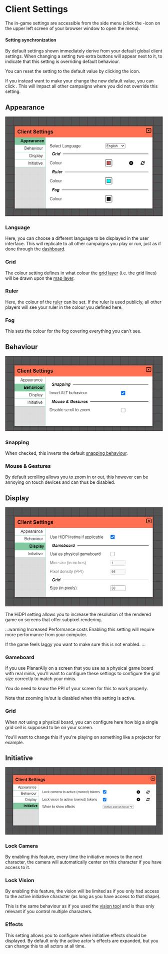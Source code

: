 # Client Settings

The in-game settings are accessible from the side menu (click the <font-awesome :icon="['fas', 'cog']"/>-icon on the upper left screen of your browser window to open the menu).

#### Setting synchronization

By default settings shown immediately derive from your default global client settings.
When changing a setting two extra buttons will appear next to it, to indicate that this setting is overriding default behaviour.

You can reset the setting to the default value by clicking the <font-awesome icon="times-circle"/> icon.

If you instead want to make your change the new default value, you can click <font-awesome icon="sync-alt"/>.
This will impact all other campaigns where you did not override this setting.

## Appearance

![Apparance Settings](./assets/client-settings.png "Apparance Settings")

### Language

Here, you can choose a different language to be displayed in the user interface.
This will replicate to all other campaigns you play or run, just as if done through the [dashboard](/docs/dashboard/#localisation).

### Grid

The colour setting defines in what colour the [grid layer](/docs/dm/layers/#grid) (i.e. the grid lines) will be drawn upon the [map layer](/docs/dm/layers/#map).

### Ruler

Here, the colour of the [ruler](/docs/tools/ruler) can be set.
If the ruler is used publicly, all other players will see your ruler in the colour you defined here.

### Fog

This sets the colour for the fog covering everything you can't see.

## Behaviour

![Behaviour Settings](./assets/client-settings-behaviour.png "Behaviour Settings")

### Snapping

When checked, this inverts the default [snapping behaviour](/docs/player/snapping/).

### Mouse & Gestures

By default scrolling allows you to zoom in or out, this however can be annoying on touch devices and can thus be disabled.

## Display

![Display Settings](./assets/client-settings-display.png "Display Settings")

The HiDPI setting allows you to increase the resolution of the rendered game on screens that offer subpixel rendering.

:::warning Increased Performance costs
Enabling this setting will require more performance from your computer.

If the game feels laggy you want to make sure this is not enabled.
:::

### Gameboard

If you use PlanarAlly on a screen that you use as a physical game board with real minis,
you'll want to configure these settings to configure the grid size correctly to match your minis.

You do need to know the PPI of your screen for this to work properly.

Note that zooming in/out is disabled when this setting is active.

### Grid

When _not_ using a physical board, you can configure here how big a single grid cell is supposed to be on your screen.

You'll want to change this if you're playing on something like a projector for example.

## Initiative

![Initiative Settings](./assets/client-settings-initiative.png "Initiative Settings")

### Lock Camera

By enabling this feature, every time the initiative moves to the next character,
the camera will automatically center on this character if you have access to it.

### Lock Vision

By enabling this feature, the vision will be limited as if you only had access to the active initiative character (as long as you have access to that shape).

This is the same behaviour as if you used the [vision tool](/docs/tools/vision/) and is thus only relevant if you control multiple characters.

### Effects

This setting allows you to configure when initiative effects should be displayed.
By default only the active actor's effects are expanded, but you can change this to all actors at all time.
